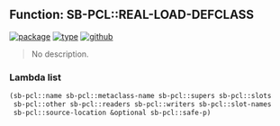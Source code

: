 ## Function: SB-PCL::REAL-LOAD-DEFCLASS
[![package](https://img.shields.io/badge/Package-SB--PCL-5f9ea0.svg?style=social&colorA=999999)](../) [![type](https://img.shields.io/badge/Type-Function-5f9ea0.svg?style=social&colorA=999999)](../#function) [![github](https://img.shields.io/badge/GitHub-View_the_source-5f9ea0.svg?style=social&colorA=999999&logo=github)](https://github.com/sbcl/sbcl/blob/master/src/pcl/std-class.lisp/) 

> No description.

### Lambda list
```cl
(sb-pcl::name sb-pcl::metaclass-name sb-pcl::supers sb-pcl::slots
 sb-pcl::other sb-pcl::readers sb-pcl::writers sb-pcl::slot-names
 sb-pcl::source-location &optional sb-pcl::safe-p)
```
